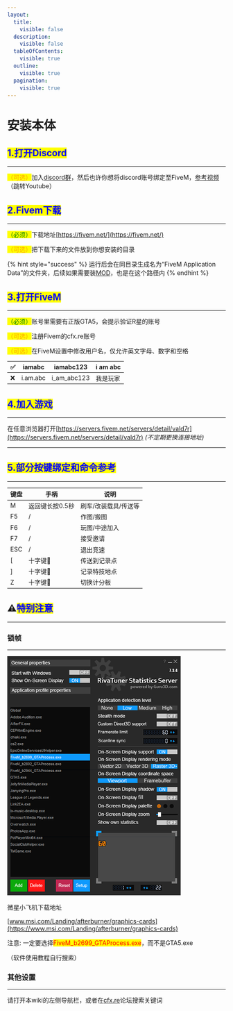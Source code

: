 ```yaml
---
layout:
  title:
    visible: false
  description:
    visible: false
  tableOfContents:
    visible: true
  outline:
    visible: true
  pagination:
    visible: true
---
```


# 安装本体

## <mark style="color:blue;">**1.打开Discord**</mark> <a href="#h1-da-kai-discord" id="h1-da-kai-discord"></a>

***

<mark style="color:orange;">（可选）</mark>加入[discord群](https://discord.com/invite/ryAE73x)，然后也许你想将discord账号绑定至FiveM，[参考视频](https://www.youtube.com/watch?v=SWD2q0JKRCc)（跳转Youtube）

## <mark style="color:blue;">**2.Fivem下载**</mark> <a href="#h2fivem-xia-zai" id="h2fivem-xia-zai"></a>

***

<mark style="color:green;">（必须）</mark>下载地址[https://fivem.net/](https://fivem.net/)

<mark style="color:orange;">（可选）</mark>把下载下来的文件放到你想安装的目录

{% hint style="success" %}
运行后会在同目录生成名为“FiveM Application Data”的文件夹，后续如果需要装[MOD](page-2-mod.md#hua-zhi-mod)，也是在这个路径内
{% endhint %}

## <mark style="color:blue;">**3.打开FiveM**</mark> <a href="#h3-da-kai-fivem" id="h3-da-kai-fivem"></a>

***

<mark style="color:green;">（必须）</mark>账号里需要有正版GTA5，会提示验证R星的账号

<mark style="color:orange;">（可选）</mark>注册Fivem的cfx.re账号

<mark style="color:orange;">（可选）</mark>在FiveM设置中修改用户名，仅允许英文字母、数字和空格

| ✅ | iamabc   | iamabc123     | i am abc |
| - | -------- | ------------- | -------- |
| ❌ | i.am.abc | i\_am\_abc123 | 我是玩家     |

## <mark style="color:blue;">**4.加入游戏**</mark> <a href="#h4-jia-ru-you-xi" id="h4-jia-ru-you-xi"></a>

***

在任意浏览器打开[https://servers.fivem.net/servers/detail/vald7r](https://servers.fivem.net/servers/detail/vald7r) _(不定期更换连接地址)_

***

## <mark style="color:blue;">**5.部分按键绑定和命令参考**</mark> <a href="#h5-bu-fen-an-jian-bang-ding-he-ming-ling-can-kao" id="h5-bu-fen-an-jian-bang-ding-he-ming-ling-can-kao"></a>

***

| **键盘** | **手柄**    | **说明**      |
| ------ | --------- | ----------- |
| M      | 返回键长按0.5秒 | 刷车/改装载具/传送等 |
| F5     | /         | 作图/搬图       |
| F6     | /         | 玩图/中途加入     |
| F7     | /         | 接受邀请        |
| ESC    | /         | 退出竞速        |
| \[     | 十字键🔽     | 传送到记录点      |
| ]      | 十字键🔼     | 记录特技地点      |
| Z      | 十字键🔽     | 切换计分板       |

## ⚠️<mark style="color:blue;">**特别注意**</mark> <a href="#te-bie-zhu-yi" id="te-bie-zhu-yi"></a>

***

### **锁帧** <a href="#suo-zhen" id="suo-zhen"></a>

***

<div align="left"><img src="../.gitbook/assets/image/fivem/锁帧.png" alt=""></div>

微星小飞机下载地址

[www.msi.com/Landing/afterburner/graphics-cards](https://www.msi.com/Landing/afterburner/graphics-cards)

注意: 一定要选择<mark style="color:red;">FiveM\_b2699\_GTAProcess.exe</mark>，而不是GTA5.exe

（软件使用教程自行搜索）

### **其他设置** <a href="#qi-ta-she-zhi" id="qi-ta-she-zhi"></a>

***

请打开本wiki的左侧导航栏，或者在[cfx.re](https://forum.cfx.re/)论坛搜索关键词

